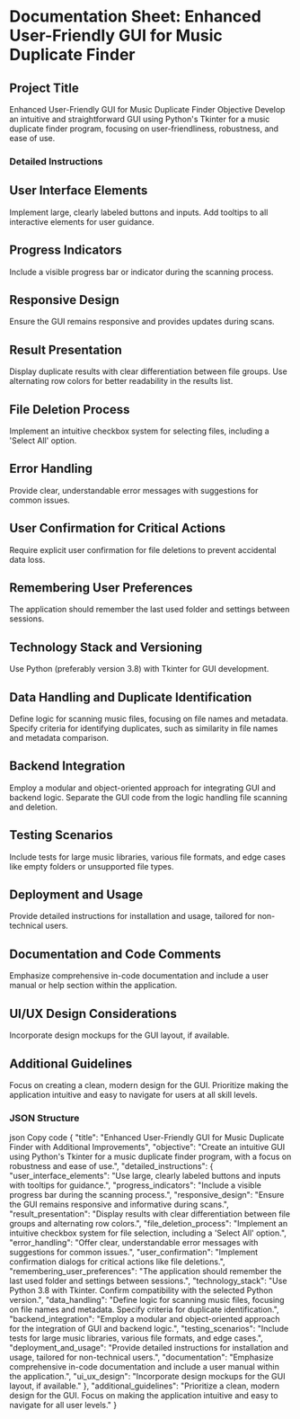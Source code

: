 # Documentation Sheet: Enhanced User-Friendly GUI for Music Duplicate Finder
## Project Title
Enhanced User-Friendly GUI for Music Duplicate Finder
Objective
Develop an intuitive and straightforward GUI using Python's Tkinter for a music duplicate finder program, focusing on user-friendliness, robustness, and ease of use.
### Detailed Instructions
## User Interface Elements
Implement large, clearly labeled buttons and inputs.
Add tooltips to all interactive elements for user guidance.
## Progress Indicators
Include a visible progress bar or indicator during the scanning process.
## Responsive Design
Ensure the GUI remains responsive and provides updates during scans.
## Result Presentation
Display duplicate results with clear differentiation between file groups.
Use alternating row colors for better readability in the results list.
## File Deletion Process
Implement an intuitive checkbox system for selecting files, including a 'Select All' option.
## Error Handling
Provide clear, understandable error messages with suggestions for common issues.
## User Confirmation for Critical Actions
Require explicit user confirmation for file deletions to prevent accidental data loss.
## Remembering User Preferences
The application should remember the last used folder and settings between sessions.
## Technology Stack and Versioning
Use Python (preferably version 3.8) with Tkinter for GUI development.
## Data Handling and Duplicate Identification
Define logic for scanning music files, focusing on file names and metadata.
Specify criteria for identifying duplicates, such as similarity in file names and metadata comparison.
## Backend Integration
Employ a modular and object-oriented approach for integrating GUI and backend logic.
Separate the GUI code from the logic handling file scanning and deletion.
## Testing Scenarios
Include tests for large music libraries, various file formats, and edge cases like empty folders or unsupported file types.
## Deployment and Usage
Provide detailed instructions for installation and usage, tailored for non-technical users.
## Documentation and Code Comments
Emphasize comprehensive in-code documentation and include a user manual or help section within the application.
## UI/UX Design Considerations
Incorporate design mockups for the GUI layout, if available.
## Additional Guidelines
Focus on creating a clean, modern design for the GUI.
Prioritize making the application intuitive and easy to navigate for users at all skill levels.
### JSON Structure
json
Copy code
{
  "title": "Enhanced User-Friendly GUI for Music Duplicate Finder with Additional Improvements",
  "objective": "Create an intuitive GUI using Python's Tkinter for a music duplicate finder program, with a focus on robustness and ease of use.",
  "detailed_instructions": {
    "user_interface_elements": "Use large, clearly labeled buttons and inputs with tooltips for guidance.",
    "progress_indicators": "Include a visible progress bar during the scanning process.",
    "responsive_design": "Ensure the GUI remains responsive and informative during scans.",
    "result_presentation": "Display results with clear differentiation between file groups and alternating row colors.",
    "file_deletion_process": "Implement an intuitive checkbox system for file selection, including a 'Select All' option.",
    "error_handling": "Offer clear, understandable error messages with suggestions for common issues.",
    "user_confirmation": "Implement confirmation dialogs for critical actions like file deletions.",
    "remembering_user_preferences": "The application should remember the last used folder and settings between sessions.",
    "technology_stack": "Use Python 3.8 with Tkinter. Confirm compatibility with the selected Python version.",
    "data_handling": "Define logic for scanning music files, focusing on file names and metadata. Specify criteria for duplicate identification.",
    "backend_integration": "Employ a modular and object-oriented approach for the integration of GUI and backend logic.",
    "testing_scenarios": "Include tests for large music libraries, various file formats, and edge cases.",
    "deployment_and_usage": "Provide detailed instructions for installation and usage, tailored for non-technical users.",
    "documentation": "Emphasize comprehensive in-code documentation and include a user manual within the application.",
    "ui_ux_design": "Incorporate design mockups for the GUI layout, if available."
  },
  "additional_guidelines": "Prioritize a clean, modern design for the GUI. Focus on making the application intuitive and easy to navigate for all user levels."
}

